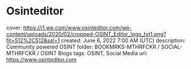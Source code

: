 # Osinteditor

cover: https://i1.wp.com/www.osinteditor.com/wp-content/uploads/2020/02/cropped-OSINT_Editor_logo_txt1.png?fit=512%2C512&ssl=1
created: June 6, 2022 7:00 AM (UTC)
description: Community powered OSINT
folder: BOOKMRKS-MTHRFCKR / SOCIAL-MTHRFCKR / OSINT Blogs
tags: OSINT, Social Media
url: https://www.osinteditor.com